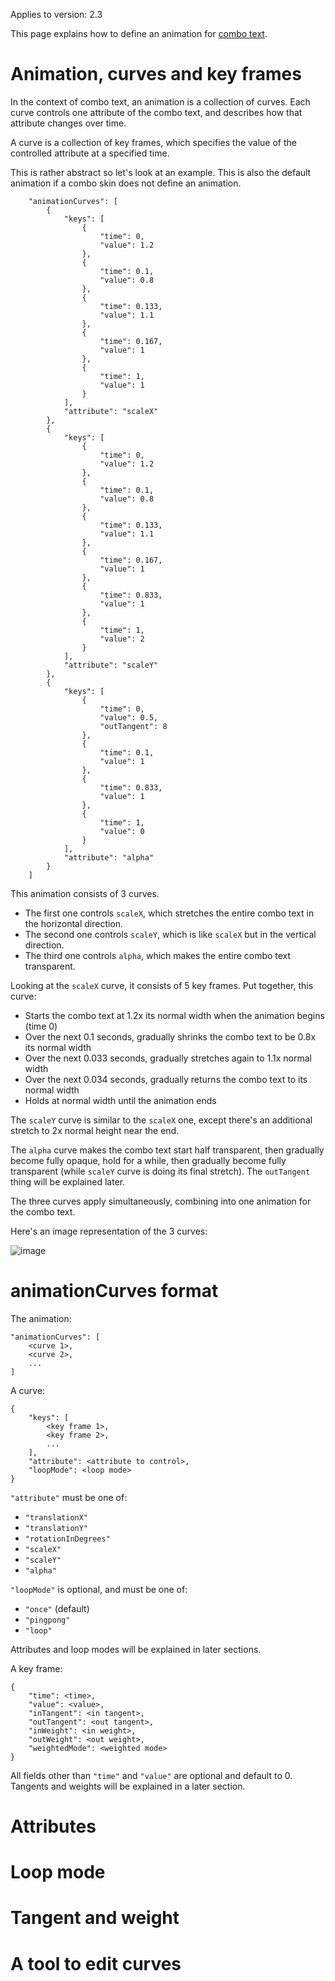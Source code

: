 Applies to version: 2.3

This page explains how to define an animation for [combo text](Skins.md#combo-skin).

# Animation, curves and key frames

In the context of combo text, an animation is a collection of curves. Each curve controls one attribute of the combo text, and describes how that attribute changes over time.

A curve is a collection of key frames, which specifies the value of the controlled attribute at a specified time.

This is rather abstract so let's look at an example. This is also the default animation if a combo skin does not define an animation.

```
    "animationCurves": [
        {
            "keys": [
                {
                    "time": 0,
                    "value": 1.2
                },
                {
                    "time": 0.1,
                    "value": 0.8
                },
                {
                    "time": 0.133,
                    "value": 1.1
                },
                {
                    "time": 0.167,
                    "value": 1
                },
                {
                    "time": 1,
                    "value": 1
                }
            ],
            "attribute": "scaleX"
        },
        {
            "keys": [
                {
                    "time": 0,
                    "value": 1.2
                },
                {
                    "time": 0.1,
                    "value": 0.8
                },
                {
                    "time": 0.133,
                    "value": 1.1
                },
                {
                    "time": 0.167,
                    "value": 1
                },
                {
                    "time": 0.833,
                    "value": 1
                },
                {
                    "time": 1,
                    "value": 2
                }
            ],
            "attribute": "scaleY"
        },
        {
            "keys": [
                {
                    "time": 0,
                    "value": 0.5,
                    "outTangent": 8
                },
                {
                    "time": 0.1,
                    "value": 1
                },
                {
                    "time": 0.833,
                    "value": 1
                },
                {
                    "time": 1,
                    "value": 0
                }
            ],
            "attribute": "alpha"
        }
    ]
```

This animation consists of 3 curves.
* The first one controls `scaleX`, which stretches the entire combo text in the horizontal direction.
* The second one controls `scaleY`, which is like `scaleX` but in the vertical direction.
* The third one controls `alpha`, which makes the entire combo text transparent.

Looking at the `scaleX` curve, it consists of 5 key frames. Put together, this curve:
* Starts the combo text at 1.2x its normal width when the animation begins (time 0)
* Over the next 0.1 seconds, gradually shrinks the combo text to be 0.8x its normal width
* Over the next 0.033 seconds, gradually stretches again to 1.1x normal width
* Over the next 0.034 seconds, gradually returns the combo text to its normal width
* Holds at normal width until the animation ends

The `scaleY` curve is similar to the `scaleX` one, except there's an additional stretch to 2x normal height near the end.

The `alpha` curve makes the combo text start half transparent, then gradually become fully opaque, hold for a while, then gradually become fully transparent (while `scaleY` curve is doing its final stretch). The `outTangent` thing will be explained later.

The three curves apply simultaneously, combining into one animation for the combo text.

Here's an image representation of the 3 curves:

![image](https://github.com/techmania-team/techmania-docs/assets/30272345/138dc1c7-7ccb-4893-88d8-11d55b36ae0c)

# animationCurves format

The animation:

```
"animationCurves": [
    <curve 1>,
    <curve 2>,
    ...
]
```

A curve:

```
{
    "keys": [
        <key frame 1>,
        <key frame 2>,
        ...
    ],
    "attribute": <attribute to control>,
    "loopMode": <loop mode>
}
```

`"attribute"` must be one of:
* `"translationX"`
* `"translationY"`
* `"rotationInDegrees"`
* `"scaleX"`
* `"scaleY"`
* `"alpha"`

`"loopMode"` is optional, and must be one of:
* `"once"` (default)
* `"pingpong"`
* `"loop"`

Attributes and loop modes will be explained in later sections.

A key frame:

```
{
    "time": <time>,
    "value": <value>,
    "inTangent": <in tangent>,
    "outTangent": <out tangent>,
    "inWeight": <in weight>,
    "outWeight": <out weight>,
    "weightedMode": <weighted mode>
}
```

All fields other than `"time"` and `"value"` are optional and default to 0. Tangents and weights will be explained in a later section.

# Attributes
# Loop mode
# Tangent and weight
# A tool to edit curves
